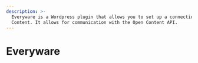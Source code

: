 ```yaml
---
description: >-
  Everyware is a Wordpress plugin that allows you to set up a connection to Open
  Content. It allows for communication with the Open Content API.
---
```


# Everyware



